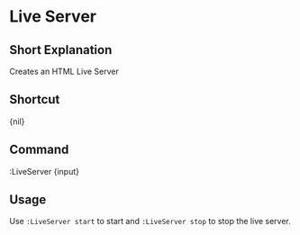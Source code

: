 # Live Server

## Short Explanation
Creates an HTML Live Server

## Shortcut
{nil}

## Command
:LiveServer {input}

## Usage
Use `:LiveServer start` to start and `:LiveServer stop` to stop the live server.
